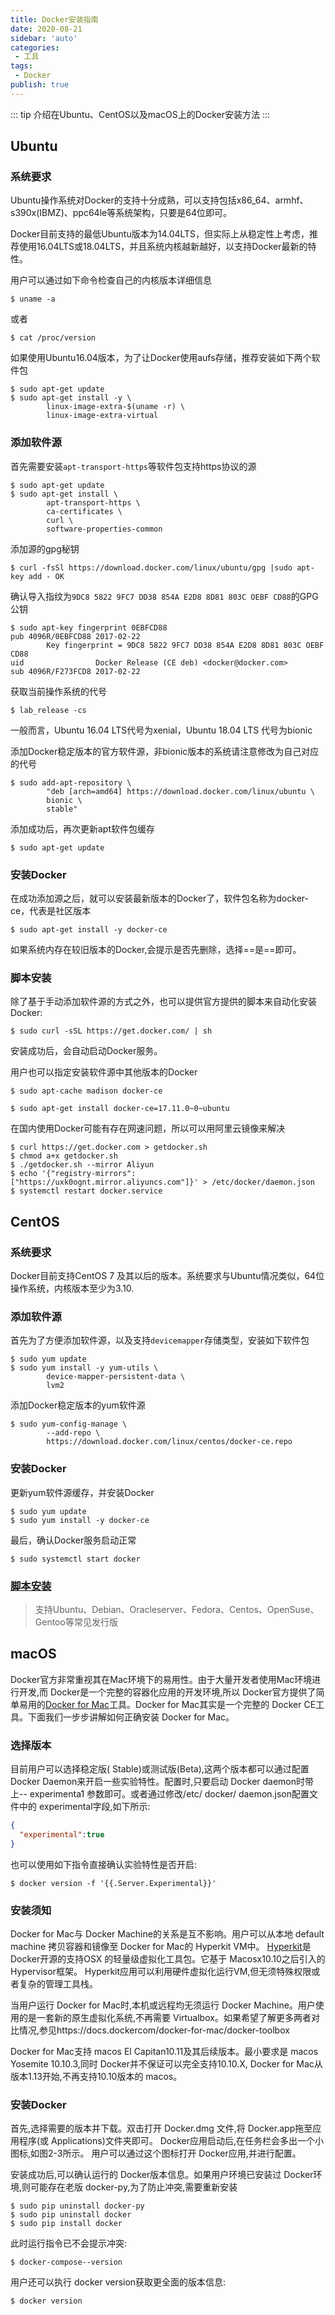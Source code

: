 ```yaml
---
title: Docker安装指南
date: 2020-08-21
sidebar: 'auto'
categories:
 - 工具
tags:
 - Docker
publish: true
---
```


::: tip 
介绍在Ubuntu、CentOS以及macOS上的Docker安装方法
:::

<!-- more -->

## Ubuntu

### 系统要求

Ubuntu操作系统对Docker的支持十分成熟，可以支持包括x86_64、armhf、s390x(IBMZ)、ppc64le等系统架构，只要是64位即可。

Docker目前支持的最低Ubuntu版本为14.04LTS，但实际上从稳定性上考虑，推荐使用16.04LTS或18.04LTS，并且系统内核越新越好，以支持Docker最新的特性。

用户可以通过如下命令检查自己的内核版本详细信息

```shell
$ uname -a
```

或者

```shell
$ cat /proc/version
```

如果使用Ubuntu16.04版本，为了让Docker使用aufs存储，推荐安装如下两个软件包

```shell
$ sudo apt-get update
$ sudo apt-get install -y \
		linux-image-extra-$(uname -r) \
		linux-image-extra-virtual
```



### 添加软件源

首先需要安装`apt-transport-https`等软件包支持https协议的源

```shell
$ sudo apt-get update
$ sudo apt-get install \
		apt-transport-https \
		ca-certificates \
		curl \
		software-properties-common
```

添加源的gpg秘钥

```shell
$ curl -fsSl https://download.docker.com/linux/ubuntu/gpg |sudo apt-key add - OK
```

确认导入指纹为`9DC8 5822 9FC7 DD38 854A E2D8 8D81 803C OEBF CD88`的GPG公钥

```shell
$ sudo apt-key fingerprint 0EBFCD88
pub	4096R/0EBFCD88 2017-02-22
		Key fingerprint = 9DC8 5822 9FC7 DD38 854A E2D8 8D81 803C OEBF CD88
uid                Docker Release (CE deb) <docker@docker.com>
sub 4096R/F273FCD8 2017-02-22
```

获取当前操作系统的代号

```shell
$ lab_release -cs
```

一般而言，Ubuntu 16.04 LTS代号为xenial，Ubuntu 18.04 LTS 代号为bionic

添加Docker稳定版本的官方软件源，非bionic版本的系统请注意修改为自己对应的代号

```shell
$ sudo add-apt-repository \
		"deb [arch=amd64] https://download.docker.com/linux/ubuntu \
		bionic \
		stable"
```

添加成功后，再次更新apt软件包缓存

```shell
$ sudo apt-get update
```

### 安装Docker

在成功添加源之后，就可以安装最新版本的Docker了，软件包名称为docker-ce，代表是社区版本

```shell
$ sudo apt-get install -y docker-ce
```

如果系统内存在较旧版本的Docker,会提示是否先删除，选择==是==即可。

###  <a name="anchor">脚本安装</a>

除了基于手动添加软件源的方式之外，也可以提供官方提供的脚本来自动化安装Docker:

```shell
$ sudo curl -sSL https://get.docker.com/ | sh
```

安装成功后，会自动启动Docker服务。

用户也可以指定安装软件源中其他版本的Docker

```shell
$ sudo apt-cache madison docker-ce

$ sudo apt-get install docker-ce=17.11.0~0~ubuntu
```

在国内使用Docker可能有存在网速问题，所以可以用阿里云镜像来解决

```shell
$ curl https://get.docker.com > getdocker.sh
$ chmod a+x getdocker.sh
$ ./getdocker.sh --mirror Aliyun
$ echo '{"registry-mirrors": ["https://uxk0ognt.mirror.aliyuncs.com"]}' > /etc/docker/daemon.json
$ systemctl restart docker.service
```



## CentOS

### 系统要求

Docker目前支持CentOS 7 及其以后的版本。系统要求与Ubuntu情况类似，64位操作系统，内核版本至少为3.10.

### 添加软件源

首先为了方便添加软件源，以及支持`devicemapper`存储类型，安装如下软件包

```shell
$ sudo yum update
$ sudo yum install -y yum-utils \
		device-mapper-persistent-data \
		lvm2
```

添加Docker稳定版本的yum软件源

```shell
$ sudo yum-config-manage \
		--add-repo \
		https://download.docker.com/linux/centos/docker-ce.repo
```

### 安装Docker

更新yum软件源缓存，并安装Docker

```shell
$ sudo yum update
$ sudo yum install -y docker-ce
```

最后，确认Docker服务启动正常

```shell
$ sudo systemctl start docker
```



### [脚本安装](#anchor)

> 支持Ubuntu、Debian、Oracleserver、Fedora、Centos、OpenSuse、Gentoo等常见发行版

## macOS

Docker官方非常重视其在Mac环境下的易用性。由于大量开发者使用Mac环境进行开发,而 Docker是一个完整的容器化应用的开发环境,所以 Docker官方提供了简单易用的[Docker for Mac](https:/docs.docke.com/docker-for-mac/)工具。Docker for Mac其实是一个完整的 Docker CE工具。下面我们一步步讲解如何正确安装 Docker for Mac。

### 选择版本

目前用户可以选择稳定版( Stable)或测试版(Beta),这两个版本都可以通过配置 Docker Daemon来开启一些实验特性。配置时,只要启动 Docker daemon时带上-- experimenta1 参数即可。或者通过修改/etc/ docker/ daemon.json配置文件中的 experimental字段,如下所示:

```json
{
  "experimental":true
}
```

也可以使用如下指令直接确认实验特性是否开启:

```shell
$ docker version -f '{{.Server.Experimental}}'
```

### 安装须知

Docker for Mac与 Docker Machine的关系是互不影响。用户可以从本地 default machine 拷贝容器和镜像至 Docker for Mac的 Hyperkit VM中。 [Hyperkit](https://github.com/moby/hyperkit)是 Docker开源的支持OSX 的轻量级虚拟化工具包。它基于 Macosx10.10之后引入的 Hypervisor框架。 Hyperkit应用可以利用硬件虚拟化运行VM,但无须特殊权限或者复杂的管理工具栈。

当用户运行 Docker for Mac时,本机或远程均无须运行 Docker Machine。用户使用的是一套新的原生虚拟化系统,不再需要 Virtualbox。如果希望了解更多两者对比情况,参见https://docs.dockercom/docker-for-mac/docker-toolbox 

Docker for Mac支持 macos El Capitan10.11及其后续版本。最小要求是 macos Yosemite 10.10.3,同时 Docker并不保证可以完全支持10.10.X, Docker for Mac从版本1.13开始,不再支持10.10版本的 macos。

### 安装Docker

首先,选择需要的版本并下载。双击打开 Docker.dmg 文件,将 Docker.app拖至应用程序(或 Applications)文件夹即可。
Docker应用启动后,在任务栏会多出一个小图标,如图2-3所示。
用户可以通过这个图标打开 Docker应用,并进行配置。

安装成功后,可以确认运行的 Docker版本信息。如果用户环境已安装过 Docker环境,则可能存在老版 docker-py,为了防止冲突,需要重新安装

```shell
$ sudo pip uninstall docker-py 
$ sudo pip uninstall docker 
$ sudo pip install docker
```

此时运行指令已不会提示冲突:

```shell
$ docker-compose--version
```

用户还可以执行 docker version获取更全面的版本信息:

```shell
$ docker version
```





